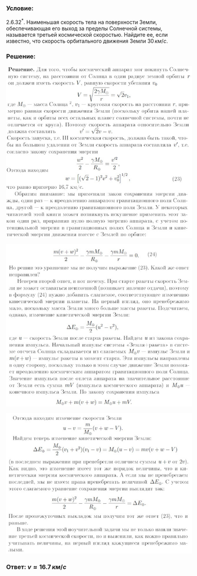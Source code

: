 ###  Условие: 

$2.6.32^*.$ Наименьшая скорость тела на поверхности Земли, обеспечивающая его выход за пределы Солнечной системы, называется третьей космической скоростью. Найдите ее, если известно, что скорость орбитального движения Земли $30 \,км/с$. 

###  Решение: 

![|640x590, 67%](../../img/2.6.32/2632-1.jpg) 

![|640x558, 67%](../../img/2.6.32/2632-2.jpg) 

![|640x482, 67%](../../img/2.6.32/2632-3.jpg) 

###  Ответ: $v \approx 16.7 \,км/с$ 

